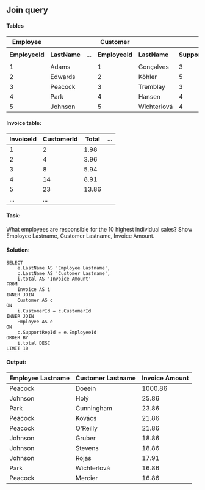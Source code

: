 ## Join query

#### Tables

| Employee       |              |     | Customer       |              |                  |
|----------------|--------------|-----|----------------|--------------|------------------|
|                |              |     |                |              |                  |
| **EmployeeId** | **LastName** | ... | **EmployeeId** | **LastName** | **SupportRepId** |
|                |              |     |                |              |                  |
| 1              | Adams        |     | 1              | Gonçalves    | 3                |
| 2              | Edwards      |     | 2              | Köhler       | 5                |
| 3              | Peacock      |     | 3              | Tremblay     | 3                |
| 4              | Park         |     | 4              | Hansen       | 4                |
| 5              | Johnson      |     | 5              | Wichterlová  | 4                |

#### Invoice table:

| InvoiceId | CustomerId | Total | ... |
|-----------|------------|-------|-----|
| 1         | 2          | 1.98  |     |
| 2         | 4          | 3.96  |     |
| 3         | 8          | 5.94  |     |
| 4         | 14         | 8.91  |     |
| 5         | 23         | 13.86 |     |
| ...       | ...        |       |     |

#### Task:

What employees are responsible for the 10 highest individual sales?
Show Employee Lastname, Customer Lastname, Invoice Amount.

#### Solution:
```
SELECT
	e.LastName AS 'Employee Lastname',
	c.LastName AS 'Customer Lastname',
	i.total AS 'Invoice Amount'
FROM
	Invoice AS i
INNER JOIN
	Customer AS c
ON
	i.CustomerId = c.CustomerId
INNER JOIN
	Employee AS e
ON
	c.SupportRepId = e.EmployeeId
ORDER BY
	i.total DESC
LIMIT 10
```

#### Output:

| Employee Lastname | Customer Lastname | Invoice Amount |
|-------------------|-------------------|----------------|
| Peacock           | Doeein            | 1000.86        |
| Johnson           | Holý              | 25.86          |
| Park              | Cunningham        | 23.86          |
| Peacock           | Kovács            | 21.86          |
| Peacock           | O'Reilly          | 21.86          |
| Johnson           | Gruber            | 18.86          |
| Johnson           | Stevens           | 	18.86         |
| Johnson           | Rojas             | 17.91          |
| Park              | Wichterlová       | 	16.86         |
| Peacock           | Mercier           | 16.86          |